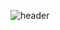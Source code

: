 ![header](https://capsule-render.vercel.app/api?type=waving&color=0:000000,100:0080ff&height=170&section=header&text=okorion&&fontColor=ffffff&fontSize=30&fontAlign=85&fontAlignY=35&animation=twinkling)


<!--
**okorion/okorion** is a ✨ _special_ ✨ repository because its `README.md` (this file) appears on your GitHub profile.

Here are some ideas to get you started:

- 🔭 I’m currently working on ...
- 🌱 I’m currently learning ...
- 👯 I’m looking to collaborate on ...
- 🤔 I’m looking for help with ...
- 💬 Ask me about ...
- 📫 How to reach me: ...
- 😄 Pronouns: ...
- ⚡ Fun fact: ...
-->
